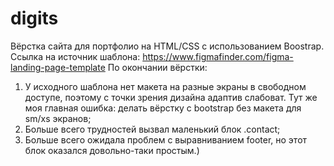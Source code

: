 # digits
Вёрстка сайта для портфолио на HTML/CSS с использованием Boostrap. Ссылка на источник шаблона: https://www.figmafinder.com/figma-landing-page-template
По окончании вёрстки:
1. У исходного шаблона нет макета на разные экраны в свободном доступе, поэтому с точки зрения дизайна адаптив слабоват. Тут же моя главная ошибка: делать вёрстку с bootstrap без макета для sm/xs экранов;
2. Больше всего трудностей вызвал маленький блок .contact;
3. Больше всего ожидала проблем с выравниванием footer, но этот блок оказался довольно-таки простым.)
